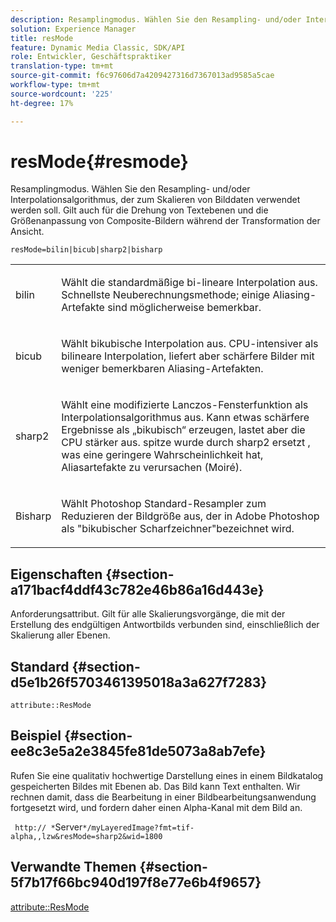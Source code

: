 ```yaml
---
description: Resamplingmodus. Wählen Sie den Resampling- und/oder Interpolationsalgorithmus, der zum Skalieren von Bilddaten verwendet werden soll. Gilt auch für die Drehung von Textebenen und die Größenanpassung von Composite-Bildern während der Transformation der Ansicht.
solution: Experience Manager
title: resMode
feature: Dynamic Media Classic, SDK/API
role: Entwickler, Geschäftspraktiker
translation-type: tm+mt
source-git-commit: f6c97606d7a4209427316d7367013ad9585a5cae
workflow-type: tm+mt
source-wordcount: '225'
ht-degree: 17%

---
```



# resMode{#resmode}

Resamplingmodus. Wählen Sie den Resampling- und/oder Interpolationsalgorithmus, der zum Skalieren von Bilddaten verwendet werden soll. Gilt auch für die Drehung von Textebenen und die Größenanpassung von Composite-Bildern während der Transformation der Ansicht.

`resMode=bilin|bicub|sharp2|bisharp`

<table id="table_FD658AC521E24EB9ADBB87F98549BC3B"> 
 <tbody> 
  <tr> 
   <td colname="col1"> <p> <span class="codeph"> bilin  </span> </p> </td> 
   <td colname="col2"> <p>Wählt die standardmäßige bi-lineare Interpolation aus. Schnellste Neuberechnungsmethode; einige Aliasing-Artefakte sind möglicherweise bemerkbar. </p> </td> 
  </tr> 
  <tr> 
   <td colname="col1"> <p> <span class="codeph"> bicub  </span> </p> </td> 
   <td colname="col2"> <p>Wählt bikubische Interpolation aus. CPU-intensiver als bilineare Interpolation, liefert aber schärfere Bilder mit weniger bemerkbaren Aliasing-Artefakten. </p> </td> 
  </tr> 
  <tr> 
   <td colname="col1"> <p> <span class="codeph"> sharp2  </span> </p> </td> 
   <td colname="col2"> <p>Wählt eine modifizierte Lanczos-Fensterfunktion als Interpolationsalgorithmus aus. Kann etwas schärfere Ergebnisse als „bikubisch“ erzeugen, lastet aber die CPU stärker aus. <span class="codeph"> spitze  </span> wurde durch  <span class="codeph"> sharp2 ersetzt  </span>, was eine geringere Wahrscheinlichkeit hat, Aliasartefakte zu verursachen (Moiré). </p> </td> 
  </tr> 
  <tr> 
   <td colname="col1"> <p> <span class="codeph"> Bisharp  </span> </p> </td> 
   <td colname="col2"> <p>Wählt Photoshop Standard-Resampler zum Reduzieren der Bildgröße aus, der in Adobe Photoshop als "bikubischer Scharfzeichner"bezeichnet wird. </p> </td> 
  </tr> 
 </tbody> 
</table>

## Eigenschaften {#section-a171bacf4ddf43c782e46b86a16d443e}

Anforderungsattribut. Gilt für alle Skalierungsvorgänge, die mit der Erstellung des endgültigen Antwortbilds verbunden sind, einschließlich der Skalierung aller Ebenen.

## Standard {#section-d5e1b26f5703461395018a3a627f7283}

`attribute::ResMode`

## Beispiel {#section-ee8c3e5a2e3845fe81de5073a8ab7efe}

Rufen Sie eine qualitativ hochwertige Darstellung eines in einem Bildkatalog gespeicherten Bildes mit Ebenen ab. Das Bild kann Text enthalten. Wir rechnen damit, dass die Bearbeitung in einer Bildbearbeitungsanwendung fortgesetzt wird, und fordern daher einen Alpha-Kanal mit dem Bild an.

` http:// *`Server`*/myLayeredImage?fmt=tif-alpha,,lzw&resMode=sharp2&wid=1800`

## Verwandte Themen {#section-5f7b17f66bc940d197f8e77e6b4f9657}

[attribute::ResMode](../../../../../is-api/image-catalog/image-serving-api-ref/c-image-catalog-reference/c-attributes-reference/r-is-cat-resmode.md#reference-609095ef568743a086f28d87c54dafa2)

